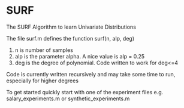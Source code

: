 # SURF
 The SURF Algorithm to learn Univariate Distributions

The file surf.m defines the function surf(n, alp, deg)
1. n is number of samples
2. alp is the parameter alpha. A nice value is alp = 0.25
3. deg is the degree of polynomial. Code written to work for deg<=4

Code is currently written recursively and may take some time to run, especially for higher degrees

To get started quickly start with one of the experiment files e.g. salary_experiments.m or synthetic_experiments.m